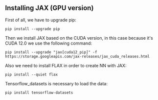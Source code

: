 ## Installing JAX (GPU version)

First of all, we have to upgrade pip:
```
pip install --upgrade pip
```

Then we install JAX based on the CUDA version, in this case because it's CUDA 12.0 we use the following command: 
```
pip install --upgrade "jax[cuda12_pip]" -f https://storage.googleapis.com/jax-releases/jax_cuda_releases.html
```

Also we need to install FLAX in order to create NN with JAX:
```
pip install --quiet flax
```

Tensorflow_datasets is necessary to load the data:
```
pip install tensorflow-datasets
```